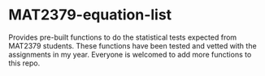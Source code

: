 # MAT2379-equation-list
Provides pre-built functions to do the statistical tests expected from MAT2379 students.
These functions have been tested and vetted with the assignments in my year.
Everyone is welcomed to add more functions to this repo.
